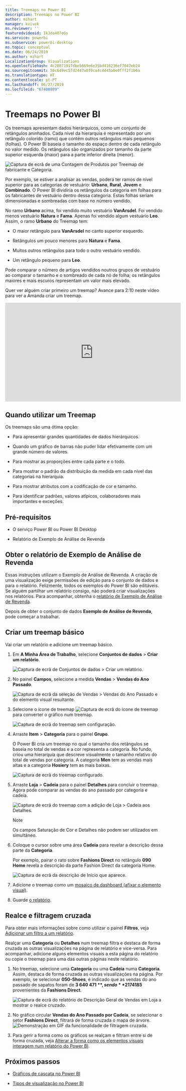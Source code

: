 ```yaml
---
title: Treemaps no Power BI
description: Treemaps no Power BI
author: mihart
manager: kvivek
ms.reviewer: ''
featuredvideoid: IkJda4O7oGs
ms.service: powerbi
ms.subservice: powerbi-desktop
ms.topic: conceptual
ms.date: 06/24/2019
ms.author: mihart
LocalizationGroup: Visualizations
ms.openlocfilehash: 4c28071917dbe5669e6e35bd416236ef7047eb24
ms.sourcegitcommit: 58c649ec5fd2447a0f9ca4c4d45a0e9fff2f1b6a
ms.translationtype: HT
ms.contentlocale: pt-PT
ms.lasthandoff: 06/27/2019
ms.locfileid: "67408809"
---
```

# <a name="treemaps-in-power-bi"></a>Treemaps no Power BI

Os treemaps apresentam dados hierárquicos, como um conjunto de retângulos aninhados. Cada nível da hierarquia é representado por um retângulo colorido (ramo) que contém outros retângulos mais pequenos (folhas). O Power BI baseia o tamanho do espaço dentro de cada retângulo no valor medido. Os retângulos são organizados por tamanho da parte superior esquerda (maior) para a parte inferior direita (menor).

![Captura de ecrã de uma Contagem de Produtos por Treemap de fabricante e Categoria.](media/power-bi-visualization-treemaps/pbi-nancy-viz-treemap.png)

Por exemplo, se estiver a analisar as vendas, poderá ter ramos de nível superior para as categorias de vestuário: **Urbano**, **Rural**, **Jovem** e **Combinado**. O Power BI dividiria os retângulos da categoria em folhas para os fabricantes de vestuário dentro dessa categoria. Estas folhas seriam dimensionadas e sombreadas com base no número vendido.

No ramo **Urbano** acima, foi vendido muito vestuário **VanArsdel**. Foi vendido menos vestuário **Natura** e **Fama**. Apenas foi vendido algum vestuário **Leo**. Assim, o ramo **Urbano** do Treemap tem:

* O maior retângulo para **VanArsdel** no canto superior esquerdo.

* Retângulos um pouco menores para **Natura** e **Fama**.

* Muitos outros retângulos para todo o outro vestuário vendido.

* Um retângulo pequeno para **Leo**.

Pode comparar o número de artigos vendidos noutros grupos de vestuário ao comparar o tamanho e o sombreado de cada nó de folha; os retângulos maiores e mais escuros representam um valor mais elevado.

Quer ver alguém criar primeiro um treemap? Avance para 2:10 neste vídeo para ver a Amanda criar um treemap.

<iframe width="560" height="315" src="https://www.youtube.com/embed/IkJda4O7oGs" frameborder="0" allowfullscreen></iframe>

## <a name="when-to-use-a-treemap"></a>Quando utilizar um Treemap

Os treemaps são uma ótima opção:

* Para apresentar grandes quantidades de dados hierárquicos.

* Quando um gráfico de barras não puder lidar efetivamente com um grande número de valores.

* Para mostrar as proporções entre cada parte e o todo.

* Para mostrar o padrão da distribuição da medida em cada nível das categorias na hierarquia.

* Para mostrar atributos com a codificação de cor e tamanho.

* Para identificar padrões, valores atípicos, colaboradores mais importantes e exceções.

## <a name="prerequisites"></a>Pré-requisitos

* O serviço Power BI ou Power BI Desktop

* Relatório de Exemplo de Análise de Revenda

## <a name="get-the-retail-analysis-sample-report"></a>Obter o relatório de Exemplo de Análise de Revenda

Essas instruções utilizam o Exemplo de Análise de Revenda. A criação de uma visualização exige permissões de edição para o conjunto de dados e para o relatório. Felizmente, todos os exemplos do Power BI são editáveis. Se alguém partilhar um relatório consigo, não poderá criar visualizações nos relatórios. Para acompanhar, obtenha o [relatório de Exemplo de Análise de Revenda](../sample-datasets.md).

Depois de obter o conjunto de dados **Exemplo de Análise de Revenda**, pode começar a trabalhar.

## <a name="create-a-basic-treemap"></a>Criar um treemap básico

Vai criar um relatório e adicione um treemap básico.

1. Em **A Minha Área de Trabalho**, selecione **Conjuntos de dados** > **Criar um relatório**.

    ![Captura de ecrã de Conjuntos de dados > Criar um relatório.](media/power-bi-visualization-treemaps/power-bi-create-a-report.png)

1. No painel **Campos**, selecione a medida **Vendas** > **Vendas do Ano Passado**.

   ![Captura de ecrã da seleção de Vendas > Vendas do Ano Passado e do elemento visual resultante.](media/power-bi-visualization-treemaps/treemapfirstvalue_new.png)

1. Selecione o ícone de treemap ![Captura de ecrã do ícone de treemap](media/power-bi-visualization-treemaps/power-bi-treemap-icon.png) para converter o gráfico num treemap.

   ![Captura de ecrã do treemap sem configuração.](media/power-bi-visualization-treemaps/treemapconvertto_new.png)

1. Arraste **Item** > **Categoria** para o painel **Grupo**.

    O Power BI cria um treemap no qual o tamanho dos retângulos se baseia no total de vendas e a cor representa a categoria. No fundo, criou uma hierarquia que descreve visualmente o tamanho relativo do total de vendas por categoria. A categoria **Men** tem as vendas mais altas e a categoria **Hosiery** tem as mais baixas.

    ![Captura de ecrã do treemap configurado.](media/power-bi-visualization-treemaps/power-bi-complete.png)

1. Arraste **Loja** > **Cadeia** para o painel **Detalhes** para concluir o treemap. Agora pode comparar as vendas do ano passado por categoria e cadeia.

   ![Captura de ecrã do treemap com a adição de Loja > Cadeia aos Detalhes.](media/power-bi-visualization-treemaps/power-bi-details.png)

   > [!NOTE]
   > Os campos Saturação de Cor e Detalhes não podem ser utilizados em simultâneo.

1. Coloque o cursor sobre uma área **Cadeia** para revelar a descrição dessa parte da **Categoria**.

    Por exemplo, pairar o rato sobre **Fashions Direct** no retângulo **090 Home** revela a descrição da parte Fashion Direct da categoria Home.

   ![Captura de ecrã da descrição de Início que aparece.](media/power-bi-visualization-treemaps/treemaphoverdetail_new.png)

1. Adicione o treemap como um [mosaico de dashboard (afixar o elemento visual)](../service-dashboard-tiles.md).

1. Guarde [o relatório](../service-report-save.md).

## <a name="highlighting-and-cross-filtering"></a>Realce e filtragem cruzada

Para obter mais informações sobre como utilizar o painel **Filtros**, veja [Adicionar um filtro a um relatório](../power-bi-report-add-filter.md).

Realçar uma **Categoria** ou **Detalhes** num treemap filtra e destaca de forma cruzada as outras visualizações na página de relatório e vice-versa. Para acompanhar, adicione alguns elementos visuais a esta página do relatório ou copie o treemap para uma das outras páginas neste relatório.

1. No treemap, selecione uma **Categoria** ou uma **Cadeia** numa **Categoria**. Assim, destaca de forma cruzada as outras visualizações na página. Por exemplo, se selecionar **050-Shoes**, é indicado que as vendas do ano passado de sapatos foram de **3 640 471 $** , sendo **2 174 185 $** provenientes da **Fashions Direct**.

   ![Captura de ecrã do relatório de Descrição Geral de Vendas em Loja a mostrar o realce cruzado.](media/power-bi-visualization-treemaps/treemaphiliting.png)

1. No gráfico circular **Vendas do Ano Passado por Cadeia**, se selecionar o setor **Fashions Direct**, filtrará de forma cruzada o mapa de árvore.
   ![Demonstração em GIF da funcionalidade de filtragem cruzada.](media/power-bi-visualization-treemaps/treemapnoowl.gif)

1. Para gerir a forma como os gráficos se realçam e filtram entre si de forma cruzada, veja [Alterar a forma como os elementos visuais interagem num relatório do Power BI](../service-reports-visual-interactions.md).

## <a name="next-steps"></a>Próximos passos

* [Gráficos de cascata no Power BI](power-bi-visualization-waterfall-charts.md)

* [Tipos de visualização no Power BI](power-bi-visualization-types-for-reports-and-q-and-a.md)
